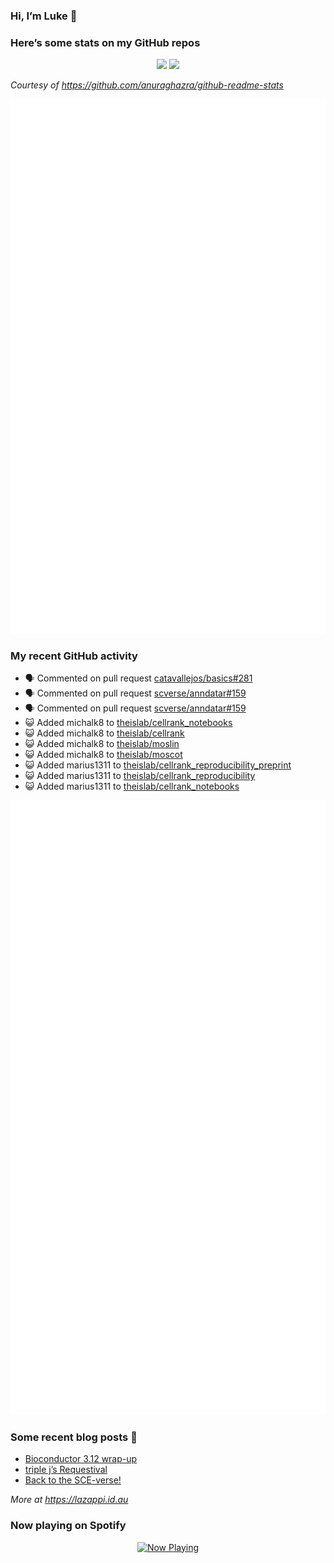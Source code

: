 
<!-- README.md is generated from README.Rmd. Please edit that file -->

### Hi, I’m Luke 👋

<!--
**lazappi/lazappi** is a ✨ _special_ ✨ repository because its `README.md` (this file) appears on your GitHub profile.

Here are some ideas to get you started:

- 🔭 I’m currently working on ...
- 🌱 I’m currently learning ...
- 👯 I’m looking to collaborate on ...
- 🤔 I’m looking for help with ...
- 💬 Ask me about ...
- 📫 How to reach me: ...
- 😄 Pronouns: ...
- ⚡ Fun fact: ...
-->

### Here’s some stats on my GitHub repos

<p align="center">
<img src="https://github-readme-stats.vercel.app/api?username=lazappi&count_private=true&show_icons=true&theme=buefy&hide_title=True">
<img src="https://github-readme-stats.vercel.app/api/top-langs/?username=lazappi&hide=html&theme=buefy&layout=compact">
</p>

*Courtesy of <https://github.com/anuraghazra/github-readme-stats>*

<p align="center" style="width:100%;">
<img src="https://github.com/lazappi/lazappi/raw/main/github-intro.svg">
</p>

### My recent GitHub activity

- 🗣 Commented on pull request
  [catavallejos/basics#281](https://github.com/catavallejos/basics#281)
- 🗣 Commented on pull request
  [scverse/anndatar#159](https://github.com/scverse/anndatar#159)
- 🗣 Commented on pull request
  [scverse/anndatar#159](https://github.com/scverse/anndatar#159)
- 😺 Added michalk8 to
  [theislab/cellrank_notebooks](https://github.com/theislab/cellrank_notebooks)
- 😺 Added michalk8 to
  [theislab/cellrank](https://github.com/theislab/cellrank)
- 😺 Added michalk8 to
  [theislab/moslin](https://github.com/theislab/moslin)
- 😺 Added michalk8 to
  [theislab/moscot](https://github.com/theislab/moscot)
- 😺 Added marius1311 to
  [theislab/cellrank_reproducibility_preprint](https://github.com/theislab/cellrank_reproducibility_preprint)
- 😺 Added marius1311 to
  [theislab/cellrank_reproducibility](https://github.com/theislab/cellrank_reproducibility)
- 😺 Added marius1311 to
  [theislab/cellrank_notebooks](https://github.com/theislab/cellrank_notebooks)

<p align="center" style="width:100%;">
<img src="https://github.com/lazappi/lazappi/raw/main/github-status.svg">
</p>

### Some recent blog posts 📝

- [Bioconductor 3.12
  wrap-up](https://lazappi.id.au/posts/2020-10-30-bioconductor-3-12-wrap-up/index.html)
- [triple j’s
  Requestival](https://lazappi.id.au/posts/2020-07-11-requestival/index.html)
- [Back to the
  SCE-verse!](https://lazappi.id.au/posts/2020-05-12-back-to-the-sce-verse/index.html)

*More at <https://lazappi.id.au>*

<!-- ### My latest tweet 👇 and retweet 👉 -->

### Now playing on Spotify

<p align="center">
<a href="https://now-playing-profile.lazappi.vercel.app/now-playing?open">
<img src="https://now-playing-profile.lazappi.vercel.app/now-playing" width="256" height="64" alt="Now Playing">
</a>
</p>
